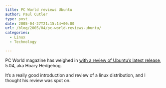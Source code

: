 ```yaml
---
title: PC World reviews Ubuntu
author: Paul Cutler
type: post
date: 2005-04-27T21:15:14+00:00
url: /blog/2005/04/pc-world-reviews-ubuntu/
categories:
  - Linux
  - Technology

---
```

PC World magazine has weighed in [with a review of Ubuntu&#8217;s latest release][1], 5.04, aka Hoary Hedgehog.

It&#8217;s a really good introduction and review of a linux distribution, and I thought his review was spot on.

 [1]: http://www.pcworld.com/reviews/article/0,aid,120520,00.asp